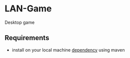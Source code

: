# LAN-Game
Desktop game

## Requirements
 - install on your local machine [dependency] using maven

[dependency]: https://github.com/lipinskipawel/game-engine
